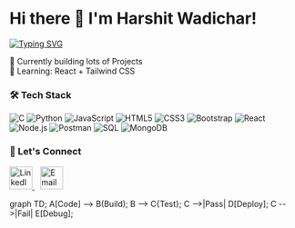 # Hi there 👋 I'm Harshit Wadichar!

[![Typing SVG](https://readme-typing-svg.herokuapp.com?font=Fira+Code&pause=1000&color=38F7A7&width=435&lines=Full+Stack+Developer;Open+Source+Enthusiast;Tech+Writer)](https://git.io/typing-svg)

🔭 Currently building lots of Projects  
🌱 Learning: React + Tailwind CSS  

### 🛠️ Tech Stack
<div align="left">
  <img src="https://img.shields.io/badge/C-A8B9CC?logo=c&logoColor=white" alt="C">
  <img src="https://img.shields.io/badge/Python-3776AB?logo=python&logoColor=white" alt="Python">
  <img src="https://img.shields.io/badge/JavaScript-F7DF1E?logo=javascript&logoColor=black" alt="JavaScript">
  <img src="https://img.shields.io/badge/HTML5-E34F26?logo=html5&logoColor=white" alt="HTML5">
  <img src="https://img.shields.io/badge/CSS3-1572B6?logo=css3&logoColor=white" alt="CSS3">
  <img src="https://img.shields.io/badge/Bootstrap-7952B3?logo=bootstrap&logoColor=white" alt="Bootstrap">
  <img src="https://img.shields.io/badge/React-61DAFB?logo=react&logoColor=black" alt="React">
  <img src="https://img.shields.io/badge/Node.js-339933?logo=node.js&logoColor=white" alt="Node.js">
  <img src="https://img.shields.io/badge/Postman-FF6C37?logo=postman&logoColor=white" alt="Postman">
  <img src="https://img.shields.io/badge/SQL-4479A1?logo=postgresql&logoColor=white" alt="SQL">
  <img src="https://img.shields.io/badge/MongoDB-47A248?logo=mongodb&logoColor=white" alt="MongoDB">
</div>

### 🔗 Let's Connect
<div align="left">
  <a href="https://www.linkedin.com/in/harshit-wadichar-12b4482bb" target="_blank">
    <img src="https://img.icons8.com/color/48/000000/linkedin.png" width="40" alt="LinkedIn">
  </a>
 
  <a href="mailto:manohar.wadichar9545@gmail.com" target="_blank" style="margin-left:10px">
    <img src="https://img.icons8.com/color/48/000000/gmail.png" width="40" alt="Email">
  </a>
</div>

graph TD;
    A[Code] --> B(Build);
    B --> C{Test};
    C -->|Pass| D[Deploy];
    C -->|Fail| E[Debug];
